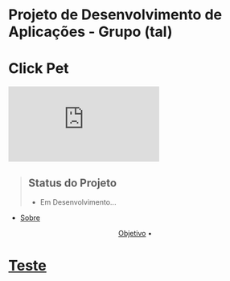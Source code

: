 # Projeto de Desenvolvimento de Aplicações - Grupo (tal)
# Click Pet

[![GitHub license](https://badgen.net/github/license/Naereen/Strapdown.js)](https://github.com/joaovictor020403/teste-readme/blob/main/LICENSE)


> ## Status do Projeto
> - Em Desenvolvimento...



<!--ts-->
   * [Sobre](#Teste)
<!--te-->


<p align="center">
 <a href="#Teste">Objetivo</a> •
</p>


# [Teste](#Teste) 
